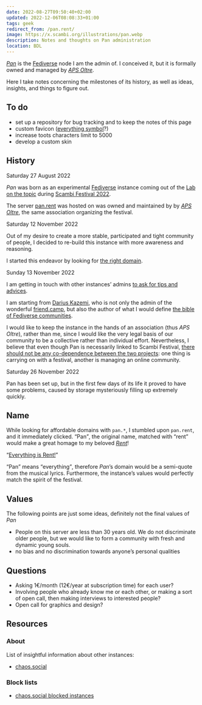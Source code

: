 ```yaml
---
date: 2022-08-27T09:50:40+02:00
updated: 2022-12-06T08:08:33+01:00
tags: geek
redirect_from: /pan.rent/
image: https://x.scambi.org/illustrations/pan.webp
description: Notes and thoughts on Pan administration
location: BDL
---
```

<cite>[Pan](https://pan.rent)</cite> is the [Fediverse](Fediverse.md) node I am the admin of. I conceived it, but it is formally owned and managed by <cite>[APS Oltre](https://manuale.scambi.org/associazione 'APS Oltre — scambi.org')</cite>.

Here I take notes concerning the milestones of its history, as well as ideas, insights, and things to figure out.

## To do

- set up a repository for bug tracking and to keep the notes of this page
- custom favicon ([everything symbol](https://www.symbols.com/symbol/everything)?)
- increase toots characters limit to 5000
- develop a custom skin

## History

<p class='date'><time datetime='2022-08-27T09:50:40+02:00'>Saturday 27 August 2022</time></p>

<cite>Pan</cite> was born as an experimental [Fediverse](Fediverse.md) instance coming out of the [Lab on the topic](https://scambi.org/2022/lab/fediverse-social-network-umani/ 'Fediverse: Social Network Umani') during [Scambi Festival 2022](https://scambi.org/2022/ 'Scambi Festival’s II edition').

The server [pan.rent](https://web.archive.org/https://pan.rent 'Snapshot of pan.rent') was hosted on was owned and maintained by by [<cite lang='it'>APS Oltre</cite>](https://manuale.scambi.org/en/association 'About APS Oltre'), the same association organizing the festival.

<p class='date'><time datetime='2022-11-12T10:06:19+01:00'>Saturday 12 November 2022</time></p>

Out of my desire to create a more stable, participated and tight community of people, I decided to re-build this instance with more awareness and reasoning.

I started this endeavor by looking for [the right domain](#Name).

<p class='date'><time datetime='2022-11-13T11:04:13+01:00'>Sunday 13 November 2022</time></p>

I am getting in touch with other instances’ admins [to ask for tips and advices](#Questions).

I am starting from [Darius Kazemi](https://tinysubversions.com 'Darius Kazemi’s personal website'), who is not only the admin of the wonderful [friend.camp](https://friend.camp/about 'About friend.camp'), but also the author of what I would define [the bible of Fediverse communities](https://runyourown.social 'How to run a small social network site for your friends').

I would like to keep the instance in the hands of an association (thus <cite lang='it'>APS Oltre</cite>), rather than me, since I would like the very legal basis of our community to be a collective rather than individual effort. Nevertheless, I believe that even though Pan is necessarily linked to Scambi Festival, <u>there should not be any co-dependence between the two projects</u>: one thing is carrying on with a festival, another is managing an online community.

<p class='date'><time datetime='2022-11-26T01:25:31+01:00'>Saturday 26 November 2022</time></p>

Pan has been set up, but in the first few days of its life it proved to have some problems, caused by storage mysteriously filling up extremely quickly.

## Name

While looking for affordable domains with `pan.*`, I stumbled upon `pan.rent`, and it immediately clicked. <q>Pan</q>, the original name, matched with <q>rent</q> would make a great homage to my beloved <cite>[Rent](Rent.md)</cite>!

<q>[Everything is Rent!](Rent.md#Everything%20is%20rent!)</q>

<q>Pan</q> means <q>everything</q>, therefore <cite>Pan</cite>’s domain would be a semi-quote from the musical lyrics. Furthermore, the instance’s values would perfectly match the spirit of the festival.

## Values

<div class='yellow box'>
	The following points are just some ideas, definitely not the final values of <cite>Pan</cite>
</div>

- People on this server are less than 30 years old. We do not discriminate older people, but we would like to form a community with fresh and dynamic young souls.
- no bias and no discrimination towards anyone’s personal qualities

## Questions

- Asking 1€/month (12€/year at subscription time) for each user?
- Involving people who already know me or each other, or making a sort of open call, then making interviews to interested people?
- Open call for graphics and design?

## Resources

### About

List of insightful information about other instances:

- [chaos.social](https://github.com/chaossocial 'chaossocial GitHub profile')

### Block lists

- [ chaos.social blocked instances](https://meta.chaos.social/federation#silenced-instances 'chaos.social silenced instances')
